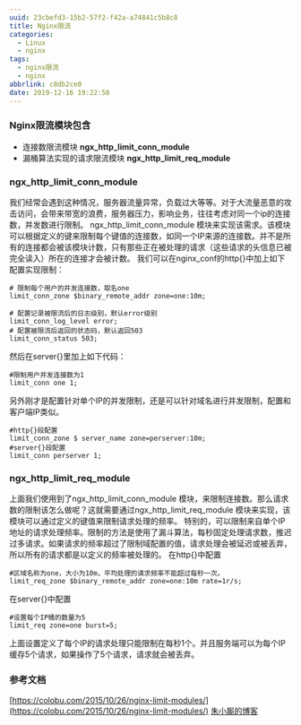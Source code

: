 ```yaml
---
uuid: 23cbefd3-15b2-57f2-f42a-a74841c5b8c8
title: Nginx限流
categories:
  - Linux
  - nginx
tags:
  - nginx限流
  - nginx
abbrlink: c8db2ce0
date: 2019-12-16 19:22:58
---
```

### Nginx限流模块包含
- 连接数限流模块 **ngx_http_limit_conn_module**
- 漏桶算法实现的请求限流模块 **ngx_http_limit_req_module**
### **ngx_http_limit_conn_module**
我们经常会遇到这种情况，服务器流量异常，负载过大等等。对于大流量恶意的攻击访问，会带来带宽的浪费，服务器压力，影响业务，往往考虑对同一个ip的连接数，并发数进行限制。
ngx_http_limit_conn_module 模块来实现该需求。该模块可以根据定义的键来限制每个键值的连接数，如同一个IP来源的连接数。并不是所有的连接都会被该模块计数，只有那些正在被处理的请求（这些请求的头信息已被完全读入）所在的连接才会被计数。
我们可以在nginx_conf的http{}中加上如下配置实现限制：
```nginx
# 限制每个用户的并发连接数，取名one
limit_conn_zone $binary_remote_addr zone=one:10m;

# 配置记录被限流后的日志级别，默认error级别
limit_conn_log_level error;
# 配置被限流后返回的状态码，默认返回503
limit_conn_status 503;
```
然后在server{}里加上如下代码：
```nginx
#限制用户并发连接数为1
limit_conn one 1;
```
另外刚才是配置针对单个IP的并发限制，还是可以针对域名进行并发限制，配置和客户端IP类似。
```nginx
#http{}段配置
limit_conn_zone $ server_name zone=perserver:10m;
#server{}段配置
limit_conn perserver 1;
```
### **ngx_http_limit_req_module**
上面我们使用到了ngx_http_limit_conn_module 模块，来限制连接数。那么请求数的限制该怎么做呢？这就需要通过ngx_http_limit_req_module 模块来实现，该模块可以通过定义的键值来限制请求处理的频率。
特别的，可以限制来自单个IP地址的请求处理频率。限制的方法是使用了漏斗算法，每秒固定处理请求数，推迟过多请求。如果请求的频率超过了限制域配置的值，请求处理会被延迟或被丢弃，所以所有的请求都是以定义的频率被处理的。
在http{}中配置
```nginx
#区域名称为one，大小为10m，平均处理的请求频率不能超过每秒一次。
limit_req_zone $binary_remote_addr zone=one:10m rate=1r/s;
```
在server{}中配置
```nginx
#设置每个IP桶的数量为5
limit_req zone=one burst=5;
```
上面设置定义了每个IP的请求处理只能限制在每秒1个。并且服务端可以为每个IP缓存5个请求，如果操作了5个请求，请求就会被丢弃。
### 参考文档
[https://colobu.com/2015/10/26/nginx-limit-modules/](https://colobu.com/2015/10/26/nginx-limit-modules/)
[朱小厮的博客]([https://mp.weixin.qq.com/s?__biz=MzU0MzQ5MDA0Mw==&mid=2247488251&idx=1&sn=0ea27c9b8d3a0b1656137162ccf39d80&chksm=fb0bf86fcc7c71790c67a58efb1f8114abaeb099bf1e453a33b5d1905c8ee6e7b27eb57fd61a&mpshare=1&scene=1&srcid=&sharer_sharetime=1576477648655&sharer_shareid=714f27d4f289ce96efe7800acadcd2d8#rd](https://mp.weixin.qq.com/s?__biz=MzU0MzQ5MDA0Mw==&mid=2247488251&idx=1&sn=0ea27c9b8d3a0b1656137162ccf39d80&chksm=fb0bf86fcc7c71790c67a58efb1f8114abaeb099bf1e453a33b5d1905c8ee6e7b27eb57fd61a&mpshare=1&scene=1&srcid=&sharer_sharetime=1576477648655&sharer_shareid=714f27d4f289ce96efe7800acadcd2d8#rd)
)